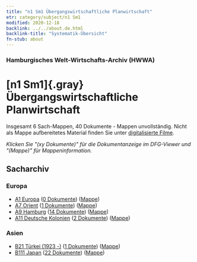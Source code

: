 ```yaml
---
title: "n1 Sm1 Übergangswirtschaftliche Planwirtschaft"
etr: category/subject/n1 Sm1
modified: 2020-12-18
backlink: ../../about.de.html
backlink-title: "Systematik-Übersicht"
fn-stub: about
---
```


### Hamburgisches Welt-Wirtschafts-Archiv (HWWA)
# [n1 Sm1]{.gray}&#8201; Übergangswirtschaftliche Planwirtschaft&#160; 




Insgesamt 6 Sach-Mappen, 40 Dokumente - Mappen unvollständig.
Nicht als Mappe aufbereitetes Material finden Sie unter [digitalisierte Filme](/film/h1_sh).

_Klicken Sie "(xy Dokumente)" für die Dokumentanzeige im DFG-Viewer und "(Mappe)" für Mappeninformation._

## Sacharchiv




### Europa

- [A1 Europa](../../../geo/about.de.html#A1) (<a href="https://dfg-viewer.de/show/?tx_dlf[id]=https://pm20.zbw.eu/mets/sh/1408xx/140892/1449xx/144932/public.mets.de.xml" target="_blank">0 Dokumente</a>) ([Mappe](http://purl.org/pressemappe20/folder/sh/140892,144932))
- [A7 Orient](../../../geo/about.de.html#A7) (<a href="https://dfg-viewer.de/show/?tx_dlf[id]=https://pm20.zbw.eu/mets/sh/1409xx/140902/1449xx/144932/public.mets.de.xml" target="_blank">1 Dokumente</a>) ([Mappe](http://purl.org/pressemappe20/folder/sh/140902,144932))
- [A9 Hamburg](../../../geo/about.de.html#A9) (<a href="https://dfg-viewer.de/show/?tx_dlf[id]=https://pm20.zbw.eu/mets/sh/1409xx/140905/1449xx/144932/public.mets.de.xml" target="_blank">14 Dokumente</a>) ([Mappe](http://purl.org/pressemappe20/folder/sh/140905,144932))
- [A11 Deutsche Kolonien](../../../geo/about.de.html#A11) (<a href="https://dfg-viewer.de/show/?tx_dlf[id]=https://pm20.zbw.eu/mets/sh/1409xx/140960/1449xx/144932/public.mets.de.xml" target="_blank">2 Dokumente</a>) ([Mappe](http://purl.org/pressemappe20/folder/sh/140960,144932))

### Asien

- [B21 Türkei (1923 -)](../../../geo/about.de.html#B21) (<a href="https://dfg-viewer.de/show/?tx_dlf[id]=https://pm20.zbw.eu/mets/sh/1411xx/141111/1449xx/144932/public.mets.de.xml" target="_blank">1 Dokumente</a>) ([Mappe](http://purl.org/pressemappe20/folder/sh/141111,144932))
- [B111 Japan](../../../geo/about.de.html#B111) (<a href="https://dfg-viewer.de/show/?tx_dlf[id]=https://pm20.zbw.eu/mets/sh/1412xx/141272/1449xx/144932/public.mets.de.xml" target="_blank">22 Dokumente</a>) ([Mappe](http://purl.org/pressemappe20/folder/sh/141272,144932))


